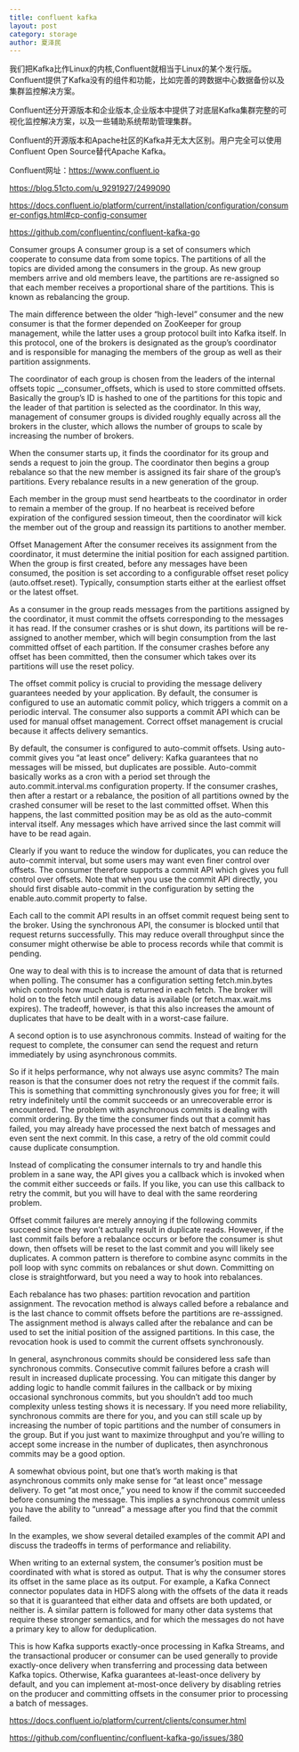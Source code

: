 ```yaml
---
title: confluent kafka
layout: post
category: storage
author: 夏泽民
---
```

我们把Kafka比作Linux的内核,Confluent就相当于Linux的某个发行版。Confluent提供了Kafka没有的组件和功能，比如完善的跨数据中心数据备份以及集群监控解决方案。

Confluent还分开源版本和企业版本,企业版本中提供了对底层Kafka集群完整的可视化监控解决方案，以及一些辅助系统帮助管理集群。

Confluent的开源版本和Apache社区的Kafka并无太大区别。用户完全可以使用Confluent Open Source替代Apache Kafka。

Confluent网址：https://www.confluent.io

https://blog.51cto.com/u_9291927/2499090


<!-- more -->
https://docs.confluent.io/platform/current/installation/configuration/consumer-configs.html#cp-config-consumer

https://github.com/confluentinc/confluent-kafka-go

Consumer groups
A consumer group is a set of consumers which cooperate to consume data from some topics. The partitions of all the topics are divided among the consumers in the group. As new group members arrive and old members leave, the partitions are re-assigned so that each member receives a proportional share of the partitions. This is known as rebalancing the group.

The main difference between the older “high-level” consumer and the new consumer is that the former depended on ZooKeeper for group management, while the latter uses a group protocol built into Kafka itself. In this protocol, one of the brokers is designated as the group’s coordinator and is responsible for managing the members of the group as well as their partition assignments.

The coordinator of each group is chosen from the leaders of the internal offsets topic __consumer_offsets, which is used to store committed offsets. Basically the group’s ID is hashed to one of the partitions for this topic and the leader of that partition is selected as the coordinator. In this way, management of consumer groups is divided roughly equally across all the brokers in the cluster, which allows the number of groups to scale by increasing the number of brokers.

When the consumer starts up, it finds the coordinator for its group and sends a request to join the group. The coordinator then begins a group rebalance so that the new member is assigned its fair share of the group’s partitions. Every rebalance results in a new generation of the group.

Each member in the group must send heartbeats to the coordinator in order to remain a member of the group. If no hearbeat is received before expiration of the configured session timeout, then the coordinator will kick the member out of the group and reassign its partitions to another member.

Offset Management
After the consumer receives its assignment from the coordinator, it must determine the initial position for each assigned partition. When the group is first created, before any messages have been consumed, the position is set according to a configurable offset reset policy (auto.offset.reset). Typically, consumption starts either at the earliest offset or the latest offset.

As a consumer in the group reads messages from the partitions assigned by the coordinator, it must commit the offsets corresponding to the messages it has read. If the consumer crashes or is shut down, its partitions will be re-assigned to another member, which will begin consumption from the last committed offset of each partition. If the consumer crashes before any offset has been committed, then the consumer which takes over its partitions will use the reset policy.

The offset commit policy is crucial to providing the message delivery guarantees needed by your application. By default, the consumer is configured to use an automatic commit policy, which triggers a commit on a periodic interval. The consumer also supports a commit API which can be used for manual offset management. Correct offset management is crucial because it affects delivery semantics.

By default, the consumer is configured to auto-commit offsets. Using auto-commit gives you “at least once” delivery: Kafka guarantees that no messages will be missed, but duplicates are possible. Auto-commit basically works as a cron with a period set through the auto.commit.interval.ms configuration property. If the consumer crashes, then after a restart or a rebalance, the position of all partitions owned by the crashed consumer will be reset to the last committed offset. When this happens, the last committed position may be as old as the auto-commit interval itself. Any messages which have arrived since the last commit will have to be read again.

Clearly if you want to reduce the window for duplicates, you can reduce the auto-commit interval, but some users may want even finer control over offsets. The consumer therefore supports a commit API which gives you full control over offsets. Note that when you use the commit API directly, you should first disable auto-commit in the configuration by setting the enable.auto.commit property to false.

Each call to the commit API results in an offset commit request being sent to the broker. Using the synchronous API, the consumer is blocked until that request returns successfully. This may reduce overall throughput since the consumer might otherwise be able to process records while that commit is pending.

One way to deal with this is to increase the amount of data that is returned when polling. The consumer has a configuration setting fetch.min.bytes which controls how much data is returned in each fetch. The broker will hold on to the fetch until enough data is available (or fetch.max.wait.ms expires). The tradeoff, however, is that this also increases the amount of duplicates that have to be dealt with in a worst-case failure.

A second option is to use asynchronous commits. Instead of waiting for the request to complete, the consumer can send the request and return immediately by using asynchronous commits.

So if it helps performance, why not always use async commits? The main reason is that the consumer does not retry the request if the commit fails. This is something that committing synchronously gives you for free; it will retry indefinitely until the commit succeeds or an unrecoverable error is encountered. The problem with asynchronous commits is dealing with commit ordering. By the time the consumer finds out that a commit has failed, you may already have processed the next batch of messages and even sent the next commit. In this case, a retry of the old commit could cause duplicate consumption.

Instead of complicating the consumer internals to try and handle this problem in a sane way, the API gives you a callback which is invoked when the commit either succeeds or fails. If you like, you can use this callback to retry the commit, but you will have to deal with the same reordering problem.

Offset commit failures are merely annoying if the following commits succeed since they won’t actually result in duplicate reads. However, if the last commit fails before a rebalance occurs or before the consumer is shut down, then offsets will be reset to the last commit and you will likely see duplicates. A common pattern is therefore to combine async commits in the poll loop with sync commits on rebalances or shut down. Committing on close is straightforward, but you need a way to hook into rebalances.

Each rebalance has two phases: partition revocation and partition assignment. The revocation method is always called before a rebalance and is the last chance to commit offsets before the partitions are re-asssigned. The assignment method is always called after the rebalance and can be used to set the initial position of the assigned partitions. In this case, the revocation hook is used to commit the current offsets synchronously.

In general, asynchronous commits should be considered less safe than synchronous commits. Consecutive commit failures before a crash will result in increased duplicate processing. You can mitigate this danger by adding logic to handle commit failures in the callback or by mixing occasional synchronous commits, but you shouldn’t add too much complexity unless testing shows it is necessary. If you need more reliability, synchronous commits are there for you, and you can still scale up by increasing the number of topic partitions and the number of consumers in the group. But if you just want to maximize throughput and you’re willing to accept some increase in the number of duplicates, then asynchronous commits may be a good option.

A somewhat obvious point, but one that’s worth making is that asynchronous commits only make sense for “at least once” message delivery. To get “at most once,” you need to know if the commit succeeded before consuming the message. This implies a synchronous commit unless you have the ability to “unread” a message after you find that the commit failed.

In the examples, we show several detailed examples of the commit API and discuss the tradeoffs in terms of performance and reliability.

When writing to an external system, the consumer’s position must be coordinated with what is stored as output. That is why the consumer stores its offset in the same place as its output. For example, a Kafka Connect connector populates data in HDFS along with the offsets of the data it reads so that it is guaranteed that either data and offsets are both updated, or neither is. A similar pattern is followed for many other data systems that require these stronger semantics, and for which the messages do not have a primary key to allow for deduplication.

This is how Kafka supports exactly-once processing in Kafka Streams, and the transactional producer or consumer can be used generally to provide exactly-once delivery when transferring and processing data between Kafka topics. Otherwise, Kafka guarantees at-least-once delivery by default, and you can implement at-most-once delivery by disabling retries on the producer and committing offsets in the consumer prior to processing a batch of messages.

https://docs.confluent.io/platform/current/clients/consumer.html

https://github.com/confluentinc/confluent-kafka-go/issues/380
